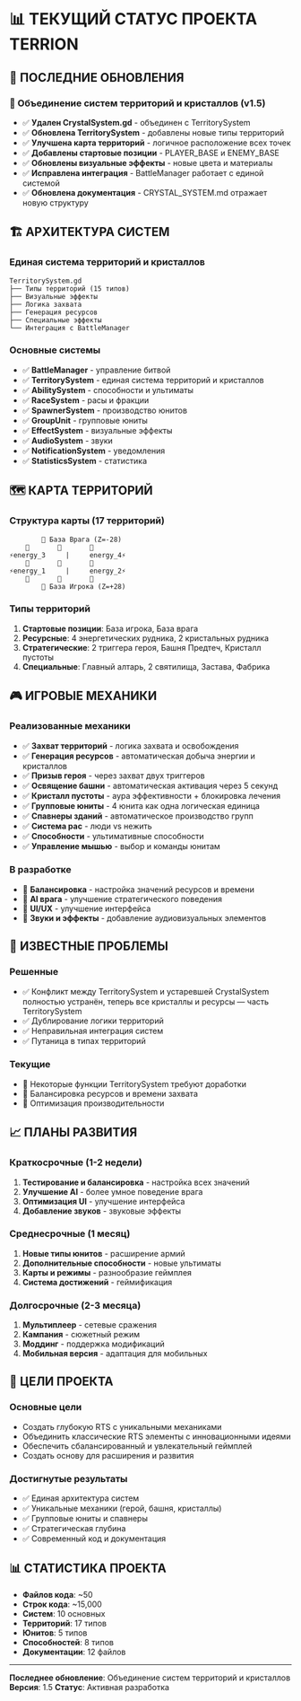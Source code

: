 # 📊 ТЕКУЩИЙ СТАТУС ПРОЕКТА TERRION

## 🎯 **ПОСЛЕДНИЕ ОБНОВЛЕНИЯ**

### **🔧 Объединение систем территорий и кристаллов (v1.5)**
- ✅ **Удален CrystalSystem.gd** - объединен с TerritorySystem
- ✅ **Обновлена TerritorySystem** - добавлены новые типы территорий
- ✅ **Улучшена карта территорий** - логичное расположение всех точек
- ✅ **Добавлены стартовые позиции** - PLAYER_BASE и ENEMY_BASE
- ✅ **Обновлены визуальные эффекты** - новые цвета и материалы
- ✅ **Исправлена интеграция** - BattleManager работает с единой системой
- ✅ **Обновлена документация** - CRYSTAL_SYSTEM.md отражает новую структуру

## 🏗️ **АРХИТЕКТУРА СИСТЕМ**

### **Единая система территорий и кристаллов**
```
TerritorySystem.gd
├── Типы территорий (15 типов)
├── Визуальные эффекты
├── Логика захвата
├── Генерация ресурсов
├── Специальные эффекты
└── Интеграция с BattleManager
```

### **Основные системы**
- ✅ **BattleManager** - управление битвой
- ✅ **TerritorySystem** - единая система территорий и кристаллов
- ✅ **AbilitySystem** - способности и ультиматы
- ✅ **RaceSystem** - расы и фракции
- ✅ **SpawnerSystem** - производство юнитов
- ✅ **GroupUnit** - групповые юниты
- ✅ **EffectSystem** - визуальные эффекты
- ✅ **AudioSystem** - звуки
- ✅ **NotificationSystem** - уведомления
- ✅ **StatisticsSystem** - статистика

## 🗺️ **КАРТА ТЕРРИТОРИЙ**

### **Структура карты (17 территорий)**
```
        🔴 База Врага (Z=-28)
    💎       🌌       💎
⚡energy_3     |     energy_4⚡
    💎       🌌       💎
⚡energy_1     |     energy_2⚡
    💎       🌌       💎
        🔵 База Игрока (Z=+28)
```

### **Типы территорий**
1. **Стартовые позиции**: База игрока, База врага
2. **Ресурсные**: 4 энергетических рудника, 2 кристальных рудника
3. **Стратегические**: 2 триггера героя, Башня Предтеч, Кристалл пустоты
4. **Специальные**: Главный алтарь, 2 святилища, Застава, Фабрика

## 🎮 **ИГРОВЫЕ МЕХАНИКИ**

### **Реализованные механики**
- ✅ **Захват территорий** - логика захвата и освобождения
- ✅ **Генерация ресурсов** - автоматическая добыча энергии и кристаллов
- ✅ **Призыв героя** - через захват двух триггеров
- ✅ **Освящение башни** - автоматическая активация через 5 секунд
- ✅ **Кристалл пустоты** - аура эффективности + блокировка лечения
- ✅ **Групповые юниты** - 4 юнита как одна логическая единица
- ✅ **Спавнеры зданий** - автоматическое производство групп
- ✅ **Система рас** - люди vs нежить
- ✅ **Способности** - ультимативные способности
- ✅ **Управление мышью** - выбор и команды юнитам

### **В разработке**
- 🔄 **Балансировка** - настройка значений ресурсов и времени
- 🔄 **AI врага** - улучшение стратегического поведения
- 🔄 **UI/UX** - улучшение интерфейса
- 🔄 **Звуки и эффекты** - добавление аудиовизуальных элементов

## 🐛 **ИЗВЕСТНЫЕ ПРОБЛЕМЫ**

### **Решенные**
- ✅ Конфликт между TerritorySystem и устаревшей CrystalSystem полностью устранён, теперь все кристаллы и ресурсы — часть TerritorySystem
- ✅ Дублирование логики территорий
- ✅ Неправильная интеграция систем
- ✅ Путаница в типах территорий

### **Текущие**
- 🔄 Некоторые функции TerritorySystem требуют доработки
- 🔄 Балансировка ресурсов и времени захвата
- 🔄 Оптимизация производительности

## 📈 **ПЛАНЫ РАЗВИТИЯ**

### **Краткосрочные (1-2 недели)**
1. **Тестирование и балансировка** - настройка всех значений
2. **Улучшение AI** - более умное поведение врага
3. **Оптимизация UI** - улучшение интерфейса
4. **Добавление звуков** - звуковые эффекты

### **Среднесрочные (1 месяц)**
1. **Новые типы юнитов** - расширение армий
2. **Дополнительные способности** - новые ультиматы
3. **Карты и режимы** - разнообразие геймплея
4. **Система достижений** - геймификация

### **Долгосрочные (2-3 месяца)**
1. **Мультиплеер** - сетевые сражения
2. **Кампания** - сюжетный режим
3. **Моддинг** - поддержка модификаций
4. **Мобильная версия** - адаптация для мобильных

## 🎯 **ЦЕЛИ ПРОЕКТА**

### **Основные цели**
- Создать глубокую RTS с уникальными механиками
- Объединить классические RTS элементы с инновационными идеями
- Обеспечить сбалансированный и увлекательный геймплей
- Создать основу для расширения и развития

### **Достигнутые результаты**
- ✅ Единая архитектура систем
- ✅ Уникальные механики (герой, башня, кристаллы)
- ✅ Групповые юниты и спавнеры
- ✅ Стратегическая глубина
- ✅ Современный код и документация

## 📊 **СТАТИСТИКА ПРОЕКТА**

- **Файлов кода**: ~50
- **Строк кода**: ~15,000
- **Систем**: 10 основных
- **Территорий**: 17 типов
- **Юнитов**: 5 типов
- **Способностей**: 8 типов
- **Документации**: 12 файлов

---

**Последнее обновление**: Объединение систем территорий и кристаллов
**Версия**: 1.5
**Статус**: Активная разработка
